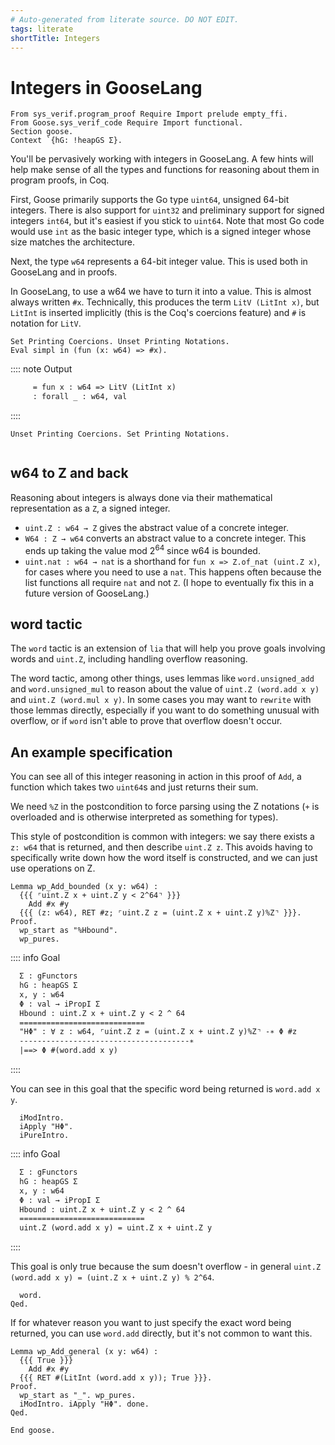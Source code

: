 ```yaml
---
# Auto-generated from literate source. DO NOT EDIT.
tags: literate
shortTitle: Integers
---
```


# Integers in GooseLang

```coq
From sys_verif.program_proof Require Import prelude empty_ffi.
From Goose.sys_verif_code Require Import functional.
Section goose.
Context `{hG: !heapGS Σ}.

```

You'll be pervasively working with integers in GooseLang. A few hints will help make sense of all the types and functions for reasoning about them in program proofs, in Coq.

First, Goose primarily supports the Go type `uint64`, unsigned 64-bit integers. There is also support for `uint32` and preliminary support for signed integers `int64`, but it's easiest if you stick to `uint64`. Note that most Go code would use `int` as the basic integer type, which is a signed integer whose size matches the architecture.

Next, the type `w64` represents a 64-bit integer value. This is used both in GooseLang and in proofs.

In GooseLang, to use a w64 we have to turn it into a value. This is almost always written `#x`. Technically, this produces the term `LitV (LitInt x)`, but `LitInt` is inserted implicitly (this is the Coq's coercions feature) and `#` is notation for `LitV`.

```coq
Set Printing Coercions. Unset Printing Notations.
Eval simpl in (fun (x: w64) => #x).
```

:::: note Output

```txt title="coq output"
     = fun x : w64 => LitV (LitInt x)
     : forall _ : w64, val
```

::::

```coq
Unset Printing Coercions. Set Printing Notations.


```

## w64 to Z and back

Reasoning about integers is always done via their mathematical representation as a `Z`, a signed integer.

- `uint.Z : w64 → Z` gives the abstract value of a concrete integer.
- `W64 : Z → w64` converts an abstract value to a concrete integer. This ends up taking the value mod $2^{64}$ since w64 is bounded.
- `uint.nat : w64 → nat` is a shorthand for `fun x => Z.of_nat (uint.Z x)`, for cases where you need to use a `nat`. This happens often because the list functions all require `nat` and not `Z`. (I hope to eventually fix this in a future version of GooseLang.)

## word tactic

The `word` tactic is an extension of `lia` that will help you prove goals involving words and `uint.Z`, including handling overflow reasoning.

The word tactic, among other things, uses lemmas like `word.unsigned_add` and `word.unsigned_mul` to reason about the value of `uint.Z (word.add x y)` and `uint.Z (word.mul x y)`. In some cases you may want to `rewrite` with those lemmas directly, especially if you want to do something unusual with overflow, or if `word` isn't able to prove that overflow doesn't occur.

## An example specification

You can see all of this integer reasoning in action in this proof of `Add`, a function which takes two `uint64`s and just returns their sum.

We need `%Z` in the postcondition to force parsing using the Z notations (`+` is overloaded and is otherwise interpreted as something for types).

This style of postcondition is common with integers: we say there exists a `z: w64` that is returned, and then describe `uint.Z z`. This avoids having to specifically write down how the word itself is constructed, and we can just use operations on Z.

```coq
Lemma wp_Add_bounded (x y: w64) :
  {{{ ⌜uint.Z x + uint.Z y < 2^64⌝ }}}
    Add #x #y
  {{{ (z: w64), RET #z; ⌜uint.Z z = (uint.Z x + uint.Z y)%Z⌝ }}}.
Proof.
  wp_start as "%Hbound".
  wp_pures.
```

:::: info Goal

```txt title="goal 1"
  Σ : gFunctors
  hG : heapGS Σ
  x, y : w64
  Φ : val → iPropI Σ
  Hbound : uint.Z x + uint.Z y < 2 ^ 64
  ============================
  "HΦ" : ∀ z : w64, ⌜uint.Z z = (uint.Z x + uint.Z y)%Z⌝ -∗ Φ #z
  --------------------------------------∗
  |==>​ Φ #(word.add x y)
```

::::

You can see in this goal that the specific word being returned is `word.add x y`.

```coq
  iModIntro.
  iApply "HΦ".
  iPureIntro.
```

:::: info Goal

```txt title="goal 1"
  Σ : gFunctors
  hG : heapGS Σ
  x, y : w64
  Φ : val → iPropI Σ
  Hbound : uint.Z x + uint.Z y < 2 ^ 64
  ============================
  uint.Z (word.add x y) = uint.Z x + uint.Z y
```

::::

This goal is only true because the sum doesn't overflow - in general `uint.Z (word.add x y) = (uint.Z x + uint.Z y) % 2^64`.

```coq
  word.
Qed.

```

If for whatever reason you want to just specify the exact word being returned, you can use `word.add` directly, but it's not common to want this.

```coq
Lemma wp_Add_general (x y: w64) :
  {{{ True }}}
    Add #x #y
  {{{ RET #(LitInt (word.add x y)); True }}}.
Proof.
  wp_start as "_". wp_pures.
  iModIntro. iApply "HΦ". done.
Qed.

End goose.
```
